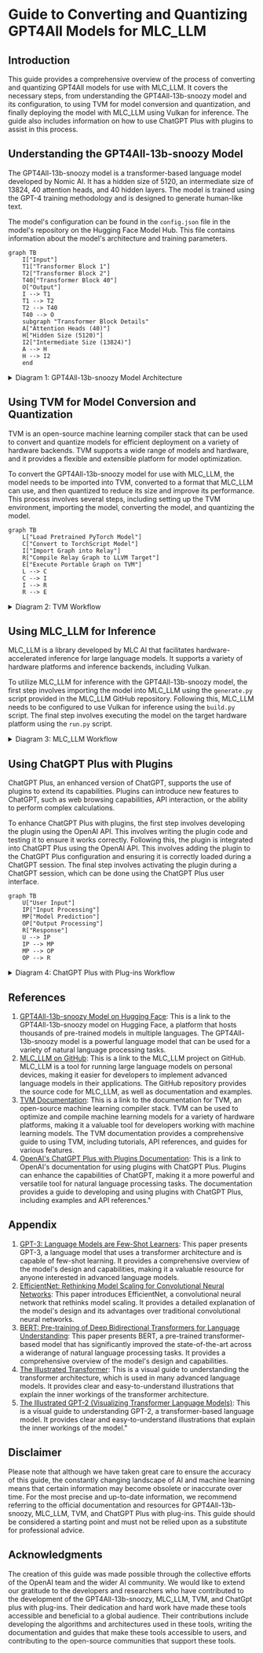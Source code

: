 # Guide to Converting and Quantizing GPT4All Models for MLC_LLM

## Introduction

This guide provides a comprehensive overview of the process of converting and quantizing GPT4All models for use with MLC_LLM. It covers the necessary steps, from understanding the GPT4All-13b-snoozy model and its configuration, to using TVM for model conversion and quantization, and finally deploying the model with MLC_LLM using Vulkan for inference. The guide also includes information on how to use ChatGPT Plus with plugins to assist in this process.

## Understanding the GPT4All-13b-snoozy Model

The GPT4All-13b-snoozy model is a transformer-based language model developed by Nomic AI. It has a hidden size of 5120, an intermediate size of 13824, 40 attention heads, and 40 hidden layers. The model is trained using the GPT-4 training methodology and is designed to generate human-like text.

The model's configuration can be found in the `config.json` file in the model's repository on the Hugging Face Model Hub. This file contains information about the model's architecture and training parameters.

```mermaid
graph TB
    I["Input"]
    T1["Transformer Block 1"]
    T2["Transformer Block 2"]
    T40["Transformer Block 40"]
    O["Output"]
    I --> T1
    T1 --> T2
    T2 --> T40
    T40 --> O
    subgraph "Transformer Block Details"
    A["Attention Heads (40)"]
    H["Hidden Size (5120)"]
    I2["Intermediate Size (13824)"]
    A --> H
    H --> I2
    end
```
<details>
<summary>Diagram 1: GPT4All-13b-snoozy Model Architecture</summary>
"Please produce a thorough and precise flowchart or block diagram that accurately portrays the design of the GPT4All-13b-snoozy Model. The diagram must contain clearly labeled blocks that indicate the name and size of each component, including hidden size (5120), intermediate size (13824), attention heads (40), and hidden layers (40). Furthermore, it is crucial that the blocks are interconnected in a manner that precisely represents the flow of data throughout the model."
</details>

## Using TVM for Model Conversion and Quantization

TVM is an open-source machine learning compiler stack that can be used to convert and quantize models for efficient deployment on a variety of hardware backends. TVM supports a wide range of models and hardware, and it provides a flexible and extensible platform for model optimization.

To convert the GPT4All-13b-snoozy model for use with MLC_LLM, the model needs to be imported into TVM, converted to a format that MLC_LLM can use, and then quantized to reduce its size and improve its performance. This process involves several steps, including setting up the TVM environment, importing the model, converting the model, and quantizing the model.

```mermaid
graph TB
    L["Load Pretrained PyTorch Model"]
    C["Convert to TorchScript Model"]
    I["Import Graph into Relay"]
    R["Compile Relay Graph to LLVM Target"]
    E["Execute Portable Graph on TVM"]
    L --> C
    C --> I
    I --> R
    R --> E
```

<details>
<summary>Diagram 2: TVM Workflow</summary>
"Could you please provide a thorough and detailed explanation of the complete workflow involved in TVM? This explanation should consist of a step-by-step process that includes a flowchart illustrating the entire process, beginning with loading a pretrained PyTorch model and concluding with executing the portable graph on TVM. The flowchart must distinctly depict each stage of the process and display the connections between the stages to demonstrate the flow of the process. Specifically, the flowchart should comprise the following stages: loading a pretrained PyTorch model, converting it into a TorchScript model through tracing, importing the resulting graph into Relay, compiling the Relay graph to an LLVM target while specifying the input, and executing the portable graph on TVM. It is crucial that each of these stages is thoroughly explained to provide a comprehensive understanding of the entire process."
</details>
  
## Using MLC_LLM for Inference

MLC_LLM is a library developed by MLC AI that facilitates hardware-accelerated inference for large language models. It supports a variety of hardware platforms and inference backends, including Vulkan.

To utilize MLC_LLM for inference with the GPT4All-13b-snoozy model, the first step involves importing the model into MLC_LLM using the `generate.py` script provided in the MLC_LLM GitHub repository. Following this, MLC_LLM needs to be configured to use Vulkan for inference using the `build.py` script. The final step involves executing the model on the target hardware platform using the `run.py` script.

<details>
<summary>Diagram 3: MLC_LLM Workflow</summary>
"Could you please provide a thorough and detailed explanation of the complete procedure for utilizing Vulkan for inference in MLC_LLM? It is preferred that you present the workflow in a clear and concise manner, using a diagram or flowchart format. The diagram or flowchart should commence with importing the model into MLC_LLM, configuring the software to use Vulkan for inference, and culminating in executing the model on appropriate hardware. Each distinct step in the process should be represented by individual blocks in the flowchart or diagram, and they should be interlinked to demonstrate the progression of the workflow clearly."
</details>

## Using ChatGPT Plus with Plugins

ChatGPT Plus, an enhanced version of ChatGPT, supports the use of plugins to extend its capabilities. Plugins can introduce new features to ChatGPT, such as web browsing capabilities, API interaction, or the ability to perform complex calculations.

To enhance ChatGPT Plus with plugins, the first step involves developing the plugin using the OpenAI API. This involves writing the plugin code and testing it to ensure it works correctly. Following this, the plugin is integrated into ChatGPT Plus using the OpenAI API. This involves adding the plugin to the ChatGPT Plus configuration and ensuring it is correctly loaded during a ChatGPT session. The final step involves activating the plugin during a ChatGPT session, which can be done using the ChatGPT Plus user interface.

```mermaid
graph TB
    U["User Input"]
    IP["Input Processing"]
    MP["Model Prediction"]
    OP["Output Processing"]
    R["Response"]
    U --> IP
    IP --> MP
    MP --> OP
    OP --> R
```

<details>
<summary>Diagram 4: ChatGPT Plus with Plug-ins Workflow</summary>
"Please create a detailed and intricate illustration that provides a step-by-step guide to integrating plugins with ChatGPT Plus. The diagram should comprehensively represent the development and integration of plugins into ChatGPT Plus, including the utilization of OpenAI's documentation to create plugins. The illustration should also demonstrate the activation of plugins during a ChatGPT session and the various ways in which they can enhance ChatGPT's functionalities. Furthermore, the diagram should showcase the different types of plugins that have been developed by various companies and hosted by OpenAI, such as web browser and code interpreter plugins. It is crucial that the illustration emphasizes the safety and broader implications of linking language models to external tools through plugins and how this can be achieved securely. The diagram should be highly detailed, all-encompassing, and accurately depict the entire process of utilizing plugins with ChatGPT Plus."
</details>

## References
1. [GPT4All-13b-snoozy Model on Hugging Face](https://huggingface.co/nomic-ai/gpt4all-13b-snoozy): This is a link to the GPT4All-13b-snoozy model on Hugging Face, a platform that hosts thousands of pre-trained models in multiple languages. The GPT4All-13b-snoozy model is a powerful language model that can be used for a variety of natural language processing tasks.
2. [MLC_LLM on GitHub](https://github.com/mlc-ai/mlc-llm): This is a link to the MLC_LLM project on GitHub. MLC_LLM is a tool for running large language models on personal devices, making it easier for developers to implement advanced language models in their applications. The GitHub repository provides the source code for MLC_LLM, as well as documentation and examples.
3. [TVM Documentation](https://tvm.apache.org/docs/): This is a link to the documentation for TVM, an open-source machine learning compiler stack. TVM can be used to optimize and compile machine learning models for a variety of hardware platforms, making it a valuable tool for developers working with machine learning models. The TVM documentation provides a comprehensive guide to using TVM, including tutorials, API references, and guides for various features.
4. [OpenAI's ChatGPT Plus with Plugins Documentation](https://platform.openai.com/docs/guides/chat/plugins): This is a link to OpenAI's documentation for using plugins with ChatGPT Plus. Plugins can enhance the capabilities of ChatGPT, making it a more powerful and versatile tool for natural language processing tasks. The documentation provides a guide to developing and using plugins with ChatGPT Plus, including examples and API references."

## Appendix
1. [GPT-3: Language Models are Few-Shot Learners](https://arxiv.org/abs/2005.14165): This paper presents GPT-3, a language model that uses a transformer architecture and is capable of few-shot learning. It provides a comprehensive overview of the model's design and capabilities, making it a valuable resource for anyone interested in advanced language models.
2. [EfficientNet: Rethinking Model Scaling for Convolutional Neural Networks](https://arxiv.org/abs/1905.119469): This paper introduces EfficientNet, a convolutional neural network that rethinks model scaling. It provides a detailed explanation of the model's design and its advantages over traditional convolutional neural networks.
3. [BERT: Pre-training of Deep Bidirectional Transformers for Language Understanding](https://arxiv.org/abs/1810.04805): This paper presents BERT, a pre-trained transformer-based model that has significantly improved the state-of-the-art across a widerange of natural language processing tasks. It provides a comprehensive overview of the model's design and capabilities.
4. [The Illustrated Transformer](http://jalammar.github.io/illustrated-transformer/): This is a visual guide to understanding the transformer architecture, which is used in many advanced language models. It provides clear and easy-to-understand illustrations that explain the inner workings of the transformer architecture.
5. [The Illustrated GPT-2 (Visualizing Transformer Language Models)](http://jalammar.github.io/illustrated-gpt2/): This is a visual guide to understanding GPT-2, a transformer-based language model. It provides clear and easy-to-understand illustrations that explain the inner workings of the model."

## Disclaimer
Please note that although we have taken great care to ensure the accuracy of this guide, the constantly changing landscape of AI and machine learning means that certain information may become obsolete or inaccurate over time. For the most precise and up-to-date information, we recommend referring to the official documentation and resources for GPT4All-13b-snoozy, MLC_LLM, TVM, and ChatGPT Plus with plug-ins. This guide should be considered a starting point and must not be relied upon as a substitute for professional advice.

## Acknowledgments
The creation of this guide was made possible through the collective efforts of the OpenAI team and the wider AI community. We would like to extend our gratitude to the developers and researchers who have contributed to the development of the GPT4All-13b-snoozy, MLC_LLM, TVM, and ChatGpt plus with plug-ins. Their dedication and hard work have made these tools accessible and beneficial to a global audience. Their contributions include developing the algorithms and architectures used in these tools, writing the documentation and guides that make these tools accessible to users, and contributing to the open-source communities that support these tools.
